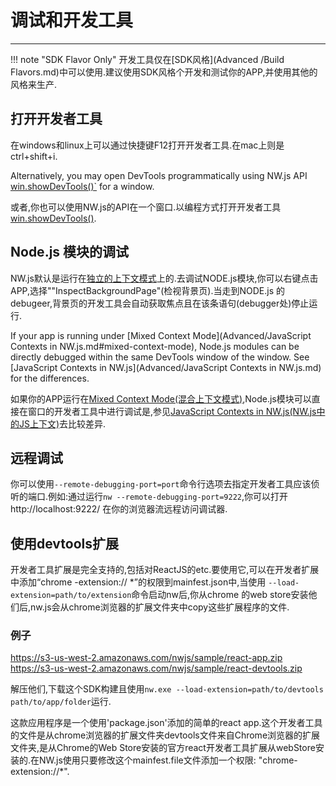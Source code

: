 # 调试和开发工具
---

!!! note "SDK Flavor Only"
    开发工具仅在[SDK风格](Advanced /Build Flavors.md)中可以使用.建议使用SDK风格个开发和测试你的APP,并使用其他的风格来生产.
    

## 打开开发者工具

在windows和linux上可以通过快捷键F12打开开发者工具.在mac上则是ctrl+shift+i.

Alternatively, you may open DevTools programmatically using NW.js API [win.showDevTools()`](../References/Window.md##winshowdevtoolsiframe-headless-callback) for a window.

或者,你也可以使用NW.js的API在一个窗口.以编程方式打开开发者工具[win.showDevTools()](https://github.com/wsqy182/nw.js/blob/nw25/docs/References/Window.md##winshowdevtoolsiframe-headless-callback).

## Node.js 模块的调试

NW.js默认是运行在[独立的上下文模式](https://github.com/wsqy182/nw.js/blob/nw25/docs/For%20Users/Advanced/JavaScript%20Contexts%20in%20NW.js.md#separate-context-mode)上的.去调试NODE.js模块,你可以右键点击APP,选择""InspectBackgroundPage"(检视背景页).当走到NODE.js 的debugeer,背景页的开发工具会自动获取焦点且在该条语句(debugger处)停止运行.

If your app is running under [Mixed Context Mode](Advanced/JavaScript Contexts in NW.js.md#mixed-context-mode), Node.js modules can be directly debugged within the same DevTools window of the window. See [JavaScript Contexts in NW.js](Advanced/JavaScript Contexts in NW.js.md) for the differences.

如果你的APP运行在[Mixed Context Mode(混合上下文模式)](https://github.com/wsqy182/nw.js/blob/nw25/docs/For%20Users/Advanced/JavaScript%20Contexts%20in%20NW.js.md#mixed-context-mode),Node.js模块可以直接在窗口的开发者工具中进行调试是,参见[JavaScript Contexts in NW.js(NW.js中的JS上下文)](https://github.com/wsqy182/nw.js/blob/nw25/docs/For%20Users/Advanced/JavaScript%20Contexts%20in%20NW.js.md)去比较差异.

## 远程调试

你可以使用`--remote-debugging-port=port`命令行选项去指定开发者工具应该侦听的端口.例如:通过运行`nw --remote-debugging-port=9222`,你可以打开 http://localhost:9222/ 在你的浏览器流远程访问调试器.

## 使用devtools扩展

开发者工具扩展是完全支持的,包括对ReactJS的etc.要使用它,可以在开发者扩展中添加“chrome -extension:// *”的权限到mainfest.json中,当使用  `--load-extension=path/to/extension`命令启动nw后,你从chrome 的web store安装他们后,nw.js会从chrome浏览器的扩展文件夹中copy这些扩展程序的文件.

### 例子

https://s3-us-west-2.amazonaws.com/nwjs/sample/react-app.zip
https://s3-us-west-2.amazonaws.com/nwjs/sample/react-devtools.zip

解压他们,下载这个SDK构建且使用`nw.exe --load-extension=path/to/devtools path/to/app/folder`运行.


这款应用程序是一个使用'package.json'添加的简单的react app.这个开发者工具的文件是从chrome浏览器的扩展文件夹devtools文件来自Chrome浏览器的扩展文件夹,是从Chrome的Web Store安装的官方react开发者工具扩展从webStore安装的.在NW.js使用只要修改这个mainfest.file文件添加一个权限: "chrome-extension://*".



